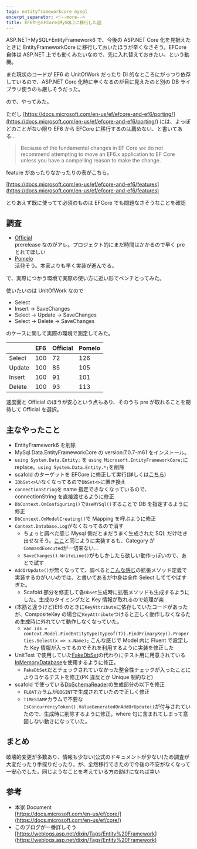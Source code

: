 ```yaml
---
tags: entityframeworkcore mysql
excerpt_separator: <!--more-->
title: EF6からEFCore(MySQL)に移行した話
---
```


ASP.NET+MySQL+EntityFramework6 で、今後の ASP.NET Core 化を見据えたときに EntityFrameworkCore に移行しておいたほうが辛くなさそう。EFCore 自体は ASP.NET 上でも動くみたいなので、先に入れ替えておきたい、という動機。

また現状のコードが EF6 の UnitOfWork だったり DI 的なところにがっつり依存しているので、ASP.NET Core 化時に辛くなるのが目に見えたのと別の DB ライブラリ使うのも厳しそうだった。

ので、やってみた。

<!--more-->

ただし
[https://docs.microsoft.com/en-us/ef/efcore-and-ef6/porting/](https://docs.microsoft.com/en-us/ef/efcore-and-ef6/porting/)
には、よっぽどのことがない限り EF6 から EFCore に移行するのは薦めない、と書いてある…

> Because of the fundamental changes in EF Core we do not recommend attempting to move an EF6.x application to EF Core unless you have a compelling reason to make the change.

feature があったりなかったりの表がこちら。

[https://docs.microsoft.com/en-us/ef/efcore-and-ef6/features](https://docs.microsoft.com/en-us/ef/efcore-and-ef6/features)

とりあえず既に使ってて必須のものは EFCore でも問題なさそうなことを確認

## 調査

- [Official](https://www.nuget.org/packages/MySql.Data.EntityFrameworkCore)  
  prerelease なのがアレ。プロジェクト的にまだ時間はかかるので早く pre とれてほしい
- [Pomelo](https://github.com/PomeloFoundation/Pomelo.EntityFrameworkCore.MySql)  
  活発そう。本家よりも早く実装が進んでる。

で、実際につかう環境で実際の使い方に近い形でベンチとってみた。

使いたいのは UnitOfWork なので

- Select
- Insert -> SaveChanges
- Select -> Update -> SaveChanges
- Select -> Delete -> SaveChanges

のケースに関して実際の環境で測定してみた。

|        | EF6 | Official | Pomelo |
| ------ | --- | -------- | ------ |
| Select | 100 | 72       | 126    |
| Update | 100 | 85       | 105    |
| Insert | 100 | 91       | 101    |
| Delete | 100 | 93       | 113    |

速度面と Official のほうが安心という点もあり、そのうち pre が取れることを期待して Official を選択。

## 主なやったこと

- EntityFramework6 を削除
- MySql.Data.EntityFrameworkCore の version:7.0.7-m61 をインストール。
- `using System.Data.Entity;` を `using Microsoft.EntityFrameworkCore;`に replace。`using System.Data.Entity.*;`を削除
- scafold のターゲットを EFCore に修正して実行(詳しくは[こちら](https://taross-f.github.io/EntityFramework%E3%81%AEPOCO%E3%82%92Mysql%E3%81%AE%E3%83%86%E3%83%BC%E3%83%96%E3%83%AB%E3%81%8B%E3%82%89%E7%94%9F%E6%88%90%E3%81%99%E3%82%8B/))
- `IDbSet<>`いなくなってるので`DbSet<>`に置き換え
- `connectionString`を name 指定できなくなっているので、connectionString を直接渡せるように修正
- `DbContext.OnConfiguring()`で`UseMYSql()`することで DB を指定するように修正
- `DbContext.OnModelCreating()`で Mapping を呼ぶように修正
- `Context.Database.Log`がなくなってるので消す
  - ちょっと調べた感じ Mysql 側だとまだうまく生成された SQL だけ吐き出せなそう。[ここ](https://docs.microsoft.com/en-us/ef/core/miscellaneous/logging#other-applications)と同じように実装するも、Category が`CommandExecuted`が一切来ない…
  - `SaveChanges().WriteLine()`がもしかしたら欲しい動作っぽいので、あとで試す
- `AddOrUpdate()`が無くなってて、調べると[こんな感じ](https://stackoverflow.com/questions/36208580/what-happened-to-addorupdate-in-ef-7)の拡張メソッド定義で実装するのがいいのでは、と書いてあるが中身は全件 Select しててやばすぎた。
  - Scafold 部分を修正して各`DbSet`生成時に拡張メソッドも生成するようにした。生成のタイミングだと Key 情報が取れるので処理が楽
- (本筋と違うけど)Ef6 のときに`KeyAttribute`に依存していたコードがあったが、CompositeKey の場合に`KeyAttribute`つけると正しく動作しなくなるため生成時に外れていて動作しなくなっていた。
  - `var ids = context.Model.FindEntityType(typeof(T)).FindPrimaryKey().Properties.Select(x => x.Name);` こんな感じで Model 内に Fluent で設定した Key 情報が入ってるのでそれを利用するように実装を修正した
- UnitTest で使用していた[FakeDbSet](https://www.nuget.org/packages/FakeDbSet/)の代わりにテスト用に用意されている[InMemoryDatabase](https://stormpath.com/blog/tutorial-entity-framework-core-in-memory-database-asp-net-core)を使用するように修正。
  - `FakeDbSet`だとチェックされていなかった整合性チェックが入ったことによりコケるテストを修正(PK 違反とか Unique 制約など)
- scafold で使っている[DbSchemaReader](https://github.com/martinjw/dbschemareader)の生成部分の以下を修正
  - `FLOAT`カラムが`BIGINT`で生成されていたので正しく修正
  - `TIMESTAMP`カラムで不要な`IsConcurrencyToken().ValueGeneratedOnAddOrUpdate()`が付与されていたので、生成時に削除するように修正。where 句に含まれてしまって意図しない動きになっていた。

## まとめ

破壊的変更が多数あり、情報も少ない(公式のドキュメントが少ない)ため調査が大変だったり手探りだったり。が、全然移行できたので今後の不安がなくなって一安心でした。同じようなことを考えている方の助けになれば幸い

## 参考

- 本家 Document  
  [https://docs.microsoft.com/en-us/ef/core/](https://docs.microsoft.com/en-us/ef/core/)
- このブログが一番詳しそう  
  [https://weblogs.asp.net/dixin/Tags/Entity%20Framework](https://weblogs.asp.net/dixin/Tags/Entity%20Framework)
